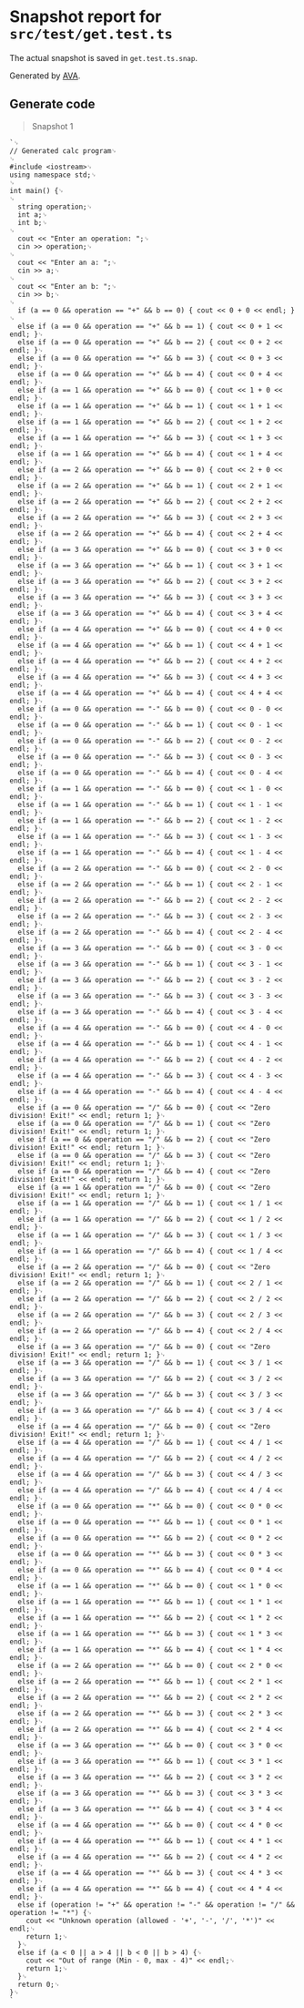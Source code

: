 # Snapshot report for `src/test/get.test.ts`

The actual snapshot is saved in `get.test.ts.snap`.

Generated by [AVA](https://avajs.dev).

## Generate code

> Snapshot 1

    `␊
    // Generated calc program␊
    ␊
    #include <iostream>␊
    using namespace std;␊
    ␊
    int main() {␊
    ␊
      string operation;␊
      int a;␊
      int b;␊
    ␊
      cout << "Enter an operation: ";␊
      cin >> operation;␊
    ␊
      cout << "Enter an a: ";␊
      cin >> a;␊
    ␊
      cout << "Enter an b: ";␊
      cin >> b;␊
    ␊
      if (a == 0 && operation == "+" && b == 0) { cout << 0 + 0 << endl; }␊
      else if (a == 0 && operation == "+" && b == 1) { cout << 0 + 1 << endl; }␊
      else if (a == 0 && operation == "+" && b == 2) { cout << 0 + 2 << endl; }␊
      else if (a == 0 && operation == "+" && b == 3) { cout << 0 + 3 << endl; }␊
      else if (a == 0 && operation == "+" && b == 4) { cout << 0 + 4 << endl; }␊
      else if (a == 1 && operation == "+" && b == 0) { cout << 1 + 0 << endl; }␊
      else if (a == 1 && operation == "+" && b == 1) { cout << 1 + 1 << endl; }␊
      else if (a == 1 && operation == "+" && b == 2) { cout << 1 + 2 << endl; }␊
      else if (a == 1 && operation == "+" && b == 3) { cout << 1 + 3 << endl; }␊
      else if (a == 1 && operation == "+" && b == 4) { cout << 1 + 4 << endl; }␊
      else if (a == 2 && operation == "+" && b == 0) { cout << 2 + 0 << endl; }␊
      else if (a == 2 && operation == "+" && b == 1) { cout << 2 + 1 << endl; }␊
      else if (a == 2 && operation == "+" && b == 2) { cout << 2 + 2 << endl; }␊
      else if (a == 2 && operation == "+" && b == 3) { cout << 2 + 3 << endl; }␊
      else if (a == 2 && operation == "+" && b == 4) { cout << 2 + 4 << endl; }␊
      else if (a == 3 && operation == "+" && b == 0) { cout << 3 + 0 << endl; }␊
      else if (a == 3 && operation == "+" && b == 1) { cout << 3 + 1 << endl; }␊
      else if (a == 3 && operation == "+" && b == 2) { cout << 3 + 2 << endl; }␊
      else if (a == 3 && operation == "+" && b == 3) { cout << 3 + 3 << endl; }␊
      else if (a == 3 && operation == "+" && b == 4) { cout << 3 + 4 << endl; }␊
      else if (a == 4 && operation == "+" && b == 0) { cout << 4 + 0 << endl; }␊
      else if (a == 4 && operation == "+" && b == 1) { cout << 4 + 1 << endl; }␊
      else if (a == 4 && operation == "+" && b == 2) { cout << 4 + 2 << endl; }␊
      else if (a == 4 && operation == "+" && b == 3) { cout << 4 + 3 << endl; }␊
      else if (a == 4 && operation == "+" && b == 4) { cout << 4 + 4 << endl; }␊
      else if (a == 0 && operation == "-" && b == 0) { cout << 0 - 0 << endl; }␊
      else if (a == 0 && operation == "-" && b == 1) { cout << 0 - 1 << endl; }␊
      else if (a == 0 && operation == "-" && b == 2) { cout << 0 - 2 << endl; }␊
      else if (a == 0 && operation == "-" && b == 3) { cout << 0 - 3 << endl; }␊
      else if (a == 0 && operation == "-" && b == 4) { cout << 0 - 4 << endl; }␊
      else if (a == 1 && operation == "-" && b == 0) { cout << 1 - 0 << endl; }␊
      else if (a == 1 && operation == "-" && b == 1) { cout << 1 - 1 << endl; }␊
      else if (a == 1 && operation == "-" && b == 2) { cout << 1 - 2 << endl; }␊
      else if (a == 1 && operation == "-" && b == 3) { cout << 1 - 3 << endl; }␊
      else if (a == 1 && operation == "-" && b == 4) { cout << 1 - 4 << endl; }␊
      else if (a == 2 && operation == "-" && b == 0) { cout << 2 - 0 << endl; }␊
      else if (a == 2 && operation == "-" && b == 1) { cout << 2 - 1 << endl; }␊
      else if (a == 2 && operation == "-" && b == 2) { cout << 2 - 2 << endl; }␊
      else if (a == 2 && operation == "-" && b == 3) { cout << 2 - 3 << endl; }␊
      else if (a == 2 && operation == "-" && b == 4) { cout << 2 - 4 << endl; }␊
      else if (a == 3 && operation == "-" && b == 0) { cout << 3 - 0 << endl; }␊
      else if (a == 3 && operation == "-" && b == 1) { cout << 3 - 1 << endl; }␊
      else if (a == 3 && operation == "-" && b == 2) { cout << 3 - 2 << endl; }␊
      else if (a == 3 && operation == "-" && b == 3) { cout << 3 - 3 << endl; }␊
      else if (a == 3 && operation == "-" && b == 4) { cout << 3 - 4 << endl; }␊
      else if (a == 4 && operation == "-" && b == 0) { cout << 4 - 0 << endl; }␊
      else if (a == 4 && operation == "-" && b == 1) { cout << 4 - 1 << endl; }␊
      else if (a == 4 && operation == "-" && b == 2) { cout << 4 - 2 << endl; }␊
      else if (a == 4 && operation == "-" && b == 3) { cout << 4 - 3 << endl; }␊
      else if (a == 4 && operation == "-" && b == 4) { cout << 4 - 4 << endl; }␊
      else if (a == 0 && operation == "/" && b == 0) { cout << "Zero division! Exit!" << endl; return 1; }␊
      else if (a == 0 && operation == "/" && b == 1) { cout << "Zero division! Exit!" << endl; return 1; }␊
      else if (a == 0 && operation == "/" && b == 2) { cout << "Zero division! Exit!" << endl; return 1; }␊
      else if (a == 0 && operation == "/" && b == 3) { cout << "Zero division! Exit!" << endl; return 1; }␊
      else if (a == 0 && operation == "/" && b == 4) { cout << "Zero division! Exit!" << endl; return 1; }␊
      else if (a == 1 && operation == "/" && b == 0) { cout << "Zero division! Exit!" << endl; return 1; }␊
      else if (a == 1 && operation == "/" && b == 1) { cout << 1 / 1 << endl; }␊
      else if (a == 1 && operation == "/" && b == 2) { cout << 1 / 2 << endl; }␊
      else if (a == 1 && operation == "/" && b == 3) { cout << 1 / 3 << endl; }␊
      else if (a == 1 && operation == "/" && b == 4) { cout << 1 / 4 << endl; }␊
      else if (a == 2 && operation == "/" && b == 0) { cout << "Zero division! Exit!" << endl; return 1; }␊
      else if (a == 2 && operation == "/" && b == 1) { cout << 2 / 1 << endl; }␊
      else if (a == 2 && operation == "/" && b == 2) { cout << 2 / 2 << endl; }␊
      else if (a == 2 && operation == "/" && b == 3) { cout << 2 / 3 << endl; }␊
      else if (a == 2 && operation == "/" && b == 4) { cout << 2 / 4 << endl; }␊
      else if (a == 3 && operation == "/" && b == 0) { cout << "Zero division! Exit!" << endl; return 1; }␊
      else if (a == 3 && operation == "/" && b == 1) { cout << 3 / 1 << endl; }␊
      else if (a == 3 && operation == "/" && b == 2) { cout << 3 / 2 << endl; }␊
      else if (a == 3 && operation == "/" && b == 3) { cout << 3 / 3 << endl; }␊
      else if (a == 3 && operation == "/" && b == 4) { cout << 3 / 4 << endl; }␊
      else if (a == 4 && operation == "/" && b == 0) { cout << "Zero division! Exit!" << endl; return 1; }␊
      else if (a == 4 && operation == "/" && b == 1) { cout << 4 / 1 << endl; }␊
      else if (a == 4 && operation == "/" && b == 2) { cout << 4 / 2 << endl; }␊
      else if (a == 4 && operation == "/" && b == 3) { cout << 4 / 3 << endl; }␊
      else if (a == 4 && operation == "/" && b == 4) { cout << 4 / 4 << endl; }␊
      else if (a == 0 && operation == "*" && b == 0) { cout << 0 * 0 << endl; }␊
      else if (a == 0 && operation == "*" && b == 1) { cout << 0 * 1 << endl; }␊
      else if (a == 0 && operation == "*" && b == 2) { cout << 0 * 2 << endl; }␊
      else if (a == 0 && operation == "*" && b == 3) { cout << 0 * 3 << endl; }␊
      else if (a == 0 && operation == "*" && b == 4) { cout << 0 * 4 << endl; }␊
      else if (a == 1 && operation == "*" && b == 0) { cout << 1 * 0 << endl; }␊
      else if (a == 1 && operation == "*" && b == 1) { cout << 1 * 1 << endl; }␊
      else if (a == 1 && operation == "*" && b == 2) { cout << 1 * 2 << endl; }␊
      else if (a == 1 && operation == "*" && b == 3) { cout << 1 * 3 << endl; }␊
      else if (a == 1 && operation == "*" && b == 4) { cout << 1 * 4 << endl; }␊
      else if (a == 2 && operation == "*" && b == 0) { cout << 2 * 0 << endl; }␊
      else if (a == 2 && operation == "*" && b == 1) { cout << 2 * 1 << endl; }␊
      else if (a == 2 && operation == "*" && b == 2) { cout << 2 * 2 << endl; }␊
      else if (a == 2 && operation == "*" && b == 3) { cout << 2 * 3 << endl; }␊
      else if (a == 2 && operation == "*" && b == 4) { cout << 2 * 4 << endl; }␊
      else if (a == 3 && operation == "*" && b == 0) { cout << 3 * 0 << endl; }␊
      else if (a == 3 && operation == "*" && b == 1) { cout << 3 * 1 << endl; }␊
      else if (a == 3 && operation == "*" && b == 2) { cout << 3 * 2 << endl; }␊
      else if (a == 3 && operation == "*" && b == 3) { cout << 3 * 3 << endl; }␊
      else if (a == 3 && operation == "*" && b == 4) { cout << 3 * 4 << endl; }␊
      else if (a == 4 && operation == "*" && b == 0) { cout << 4 * 0 << endl; }␊
      else if (a == 4 && operation == "*" && b == 1) { cout << 4 * 1 << endl; }␊
      else if (a == 4 && operation == "*" && b == 2) { cout << 4 * 2 << endl; }␊
      else if (a == 4 && operation == "*" && b == 3) { cout << 4 * 3 << endl; }␊
      else if (a == 4 && operation == "*" && b == 4) { cout << 4 * 4 << endl; }␊
      else if (operation != "+" && operation != "-" && operation != "/" && operation != "*") {␊
        cout << "Unknown operation (allowed - '+', '-', '/', '*')" << endl;␊
        return 1;␊
      }␊
      else if (a < 0 || a > 4 || b < 0 || b > 4) {␊
        cout << "Out of range (Min - 0, max - 4)" << endl;␊
        return 1;␊
      }␊
      return 0;␊
    }␊
    `
